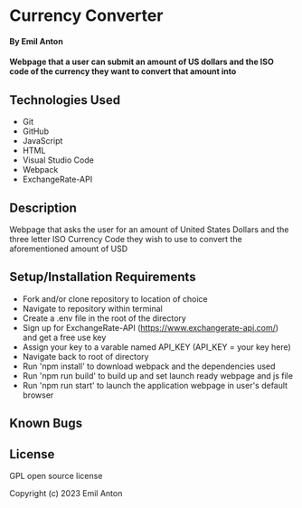 # Currency Converter

#### By Emil Anton

#### Webpage that a user can submit an amount of US dollars and the ISO code of the currency they want to convert that amount into

## Technologies Used

* Git
* GitHub
* JavaScript
* HTML
* Visual Studio Code
* Webpack
* ExchangeRate-API

## Description

Webpage that asks the user for an amount of United States Dollars and the three letter ISO Currency Code they wish to use to convert the aforementioned amount of USD 

## Setup/Installation Requirements

* Fork and/or clone repository to location of choice
* Navigate to repository within terminal
* Create a .env file in the root of the directory
* Sign up for ExchangeRate-API (https://www.exchangerate-api.com/) and get a free use key
* Assign your key to a varable named API_KEY (API_KEY = your key here)
* Navigate back to root of directory
* Run 'npm install' to download webpack and the dependencies used
* Run 'npm run build' to build up and set launch ready webpage and js file
* Run 'npm run start' to launch the application webpage in user's default browser

## Known Bugs

## License

GPL open source license

Copyright (c) 2023 Emil Anton